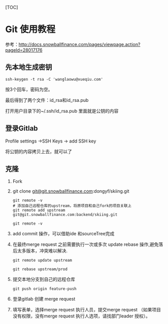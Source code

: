 [TOC]

# Git 使用教程

参考：http://docs.snowballfinance.com/pages/viewpage.action?pageId=28017176

## 先本地生成密钥

```shell
ssh-keygen -t rsa -C 'wanglaowu@xueqiu.com'
```

按3个回车，密码为空。

最后得到了两个文件：id_rsa和id_rsa.pub

打开用户目录下的~/.ssh/id_rsa.pub 里面就是公钥的内容

## 登录Gitlab

Profile settings ->SSH Keys -> add SSH key

将公钥的内容拷贝上去，就可以了

## 克隆

1. Fork

2. git clone [git@git.snowballfinance.com](mailto:git@git.snowballfinance.com):dongyf/skiing.git

   ```
   git remote -v
   # 添加自己远程仓库的upstream，将原项目和自己fork的项目关联上
   git remote add upstream git@git.snowballfinance.com:backend/skiing.git
   
   git remote -v
   ```

3. add commit 操作，可以借助ide 和sourceTree完成

4. 在最终merge request 之前需要执行一次或多次 update rebase 操作,避免落后太多版本，冲突难以解决.

   ```shell
   git remote update upstream
   
   git rebase upstream/prod
   ```

5. 提交本地分支到自己的远程仓库

   ```shell
   git push origin feature-push
   ```

6. 登录gitlab 创建 merge request

7. 填写表单，选择merge request 执行人员，提交merge request （如果项目没有权限，没有merge request 执行人选项，请找部门leader 授权）。

